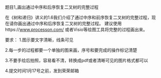 题目1_画出通过中序和后序恢复二叉树的完整过程

在《树和递归》讲义的1.6我们介绍了通过中序和前序恢复二叉树的完整过程，现在请你画出通过中序和后序恢复二叉树的完整过程。
建议使用https://www.processon.com/ 或者Visio等绘图工具将完整的过程画出来。

要求：
 1.图示要文字清晰，线条可见

 2.每一步的过程都要一个单独的图来画，序号和要完成的操作标记清楚
     
 3.不要手绘后拍照，容易看不清，转换成pdf或者清晰可见的图片格式都可以
 
 4.提交时间1月17号之前，发到荣荣邮箱
 
 